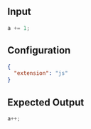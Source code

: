 
## Input
```javascript input
a += 1;
```

## Configuration
```json configuration
{
  "extension": "js"
}
```

## Expected Output
```javascript expected output
a++;
```
